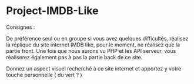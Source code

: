# Project-IMDB-Like

 Consignes :

De préférence seul ou en groupe si vous avez quelques difficultés, réalisez la réplique du site internet IMDB like, pour le moment, ne réalisez que la partie front. Une fois que nous aurons vu PHP et les API serveur, vous réaliserez également pas à pas la partie back de ce site.



Donnez un aspect visuel recherché à ce site internet et apportez y votre touche personnelle ( du vert ? )
